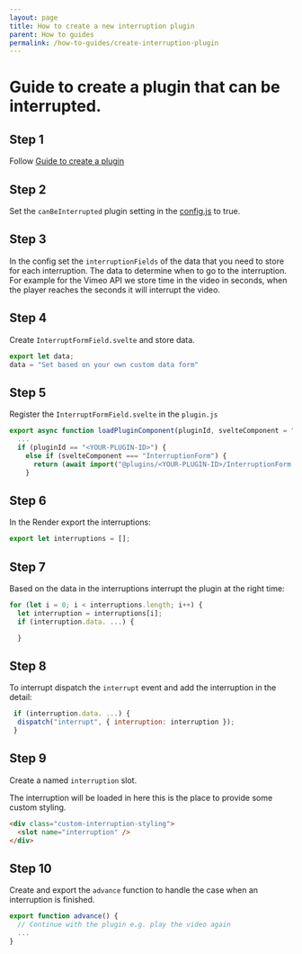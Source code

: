 ```yaml
---
layout: page
title: How to create a new interruption plugin
parent: How to guides
permalink: /how-to-guides/create-interruption-plugin
---
```


# Guide to create a plugin that can be interrupted.

## Step 1
Follow [Guide to create a plugin](/how-to-guides/create-plugin)

## Step 2
Set the ``canBeInterrupted`` plugin setting in the [config.js](/references/plugin/) to true.

## Step 3
In the config set the ``interruptionFields`` of the data that you need to store for each interruption. The data to determine when to go to the interruption. For example for the Vimeo API we store time in the video in seconds, when the player reaches the seconds it will interrupt the video.

## Step 4
Create ``InterruptFormField.svelte`` and store data.
```js
export let data;
data = "Set based on your own custom data form"
```

## Step 5
Register the ``InterruptFormField.svelte`` in the ``plugin.js``


```js
export async function loadPluginComponent(pluginId, svelteComponent = "Render") {
  ...
  if (pluginId == "<YOUR-PLUGIN-ID>") {
    else if (svelteComponent === "InterruptionForm") {
      return (await import("@plugins/<YOUR-PLUGIN-ID>/InterruptionForm.svelte")).default;
    }
```

## Step 6
In the Render export the interruptions:

```js
export let interruptions = [];
```

## Step 7
Based on the data in the interruptions interrupt the plugin at the right time: 

```js
for (let i = 0; i < interruptions.length; i++) {
  let interruption = interruptions[i];
  if (interruption.data. ...) {

  }
```

## Step 8
To interrupt dispatch the ``interrupt`` event and add the interruption in the detail:

```js
 if (interruption.data. ...) {
  dispatch("interrupt", { interruption: interruption });
 }
```

## Step 9

Create a named ``interruption`` slot.

The interruption will be loaded in here this is the place to provide some custom styling.

```html
<div class="custom-interruption-styling">
  <slot name="interruption" />
</div>
```

## Step 10
Create and export the ``advance`` function to handle the case when an interruption is finished.

```js
export function advance() {
  // Continue with the plugin e.g. play the video again
  ... 
}
```
